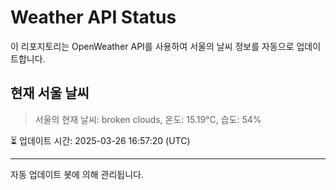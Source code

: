 
# Weather API Status

이 리포지토리는 OpenWeather API를 사용하여 서울의 날씨 정보를 자동으로 업데이트합니다.

## 현재 서울 날씨
> 서울의 현재 날씨: broken clouds, 온도: 15.19°C, 습도: 54%

⏳ 업데이트 시간: 2025-03-26 16:57:20 (UTC)

---
자동 업데이트 봇에 의해 관리됩니다.
